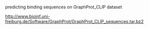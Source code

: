 predicting binding sequences on GraphProt_CLIP dataset

http://www.bioinf.uni-freiburg.de/Software/GraphProt/GraphProt_CLIP_sequences.tar.bz2
